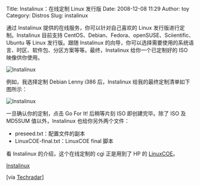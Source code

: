 Title: Instalinux：在线定制 Linux 发行版
Date: 2008-12-08 11:29
Author: toy
Category: Distros
Slug: instalinux

通过 Instalinux 提供的在线服务，你可以针对自己喜欢的 Linux
发行版进行定制。Instalinux 目前支持
CentOS、Debian、Fedora、openSUSE、Sciientific、Ubuntu 等 Linux
发行版。跟随 Instalinux
的向导，你可以选择需要使用的系统语言、时区、软件包、分区方案等等。最终，Instalinux
给你一个已定制好的 ISO 映像供你使用。

![Instalinux](http://i.linuxtoy.org/images/2008/12/instalinux.png)

例如，我选择定制 Debian Lenny i386 后，Instalinux
给我的最终定制清单如下图所示：

![Instalinux](http://i.linuxtoy.org/images/2008/12/instalinux2.png)

一旦确认你的定制，点击 Go For It! 后稍等片刻 ISO 即创建完毕。除了 ISO 及
MD5SUM 值以外，Instalinux 也给你另外两个文件：

-   preseed.txt：配置文件的副本
-   LinuxCOE-final.txt：LinuxCOE final 脚本

看 Instalinux 的介绍，这个在线定制的 cgi 正是用到了 HP 的
[LinuxCOE](http://linuxcoe.sourceforge.net/)。

[Instalinux](http://www.instalinux.com/cgi-bin/coe_bootimage.cgi)

[via
[Techradar](http://www.techradar.com/news/software/operating-systems/our-guide-to-building-your-own-online-distro-485606)]
